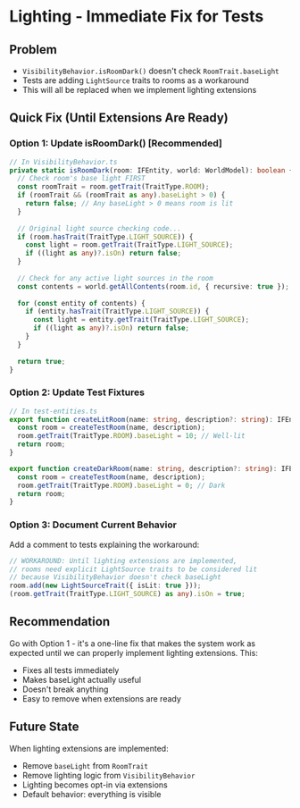 # Lighting - Immediate Fix for Tests

## Problem
- `VisibilityBehavior.isRoomDark()` doesn't check `RoomTrait.baseLight`
- Tests are adding `LightSource` traits to rooms as a workaround
- This will all be replaced when we implement lighting extensions

## Quick Fix (Until Extensions Are Ready)

### Option 1: Update isRoomDark() [Recommended]
```typescript
// In VisibilityBehavior.ts
private static isRoomDark(room: IFEntity, world: WorldModel): boolean {
  // Check room's base light FIRST
  const roomTrait = room.getTrait(TraitType.ROOM);
  if (roomTrait && (roomTrait as any).baseLight > 0) {
    return false; // Any baseLight > 0 means room is lit
  }
  
  // Original light source checking code...
  if (room.hasTrait(TraitType.LIGHT_SOURCE)) {
    const light = room.getTrait(TraitType.LIGHT_SOURCE);
    if ((light as any)?.isOn) return false;
  }
  
  // Check for any active light sources in the room
  const contents = world.getAllContents(room.id, { recursive: true });
  
  for (const entity of contents) {
    if (entity.hasTrait(TraitType.LIGHT_SOURCE)) {
      const light = entity.getTrait(TraitType.LIGHT_SOURCE);
      if ((light as any)?.isOn) return false;
    }
  }
  
  return true;
}
```

### Option 2: Update Test Fixtures
```typescript
// In test-entities.ts
export function createLitRoom(name: string, description?: string): IFEntity {
  const room = createTestRoom(name, description);
  room.getTrait(TraitType.ROOM).baseLight = 10; // Well-lit
  return room;
}

export function createDarkRoom(name: string, description?: string): IFEntity {
  const room = createTestRoom(name, description);
  room.getTrait(TraitType.ROOM).baseLight = 0; // Dark
  return room;
}
```

### Option 3: Document Current Behavior
Add a comment to tests explaining the workaround:
```typescript
// WORKAROUND: Until lighting extensions are implemented,
// rooms need explicit LightSource traits to be considered lit
// because VisibilityBehavior doesn't check baseLight
room.add(new LightSourceTrait({ isLit: true }));
(room.getTrait(TraitType.LIGHT_SOURCE) as any).isOn = true;
```

## Recommendation
Go with Option 1 - it's a one-line fix that makes the system work as expected until we can properly implement lighting extensions. This:
- Fixes all tests immediately
- Makes baseLight actually useful
- Doesn't break anything
- Easy to remove when extensions are ready

## Future State
When lighting extensions are implemented:
- Remove `baseLight` from `RoomTrait` 
- Remove lighting logic from `VisibilityBehavior`
- Lighting becomes opt-in via extensions
- Default behavior: everything is visible
